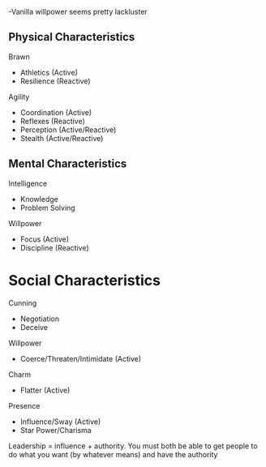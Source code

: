 -Vanilla willpower seems pretty lackluster

## Physical Characteristics
Brawn
* Athletics (Active)
* Resilience (Reactive)

Agility
* Coordination (Active)
* Reflexes (Reactive)
* Perception (Active/Reactive)
* Stealth (Active/Reactive)

## Mental Characteristics
Intelligence
* Knowledge
* Problem Solving

Willpower
* Focus (Active)
* Discipline (Reactive)

# Social Characteristics
Cunning
* Negotiation
* Deceive

Willpower
* Coerce/Threaten/Intimidate (Active)

Charm
* Flatter (Active)

Presence
* Influence/Sway (Active)
* Star Power/Charisma

Leadership = influence + authority. You must both be able to get people to do what you want (by whatever means) and have the authority



